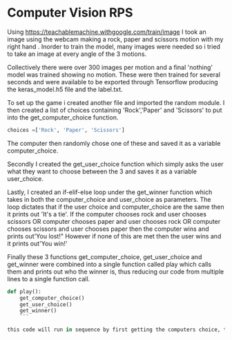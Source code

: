 # Computer Vision RPS

Using https://teachablemachine.withgoogle.com/train/image I took an image using the webcam making a rock, paper and scissors motion with my right hand . Inorder to train the model, many images were needed so i tried to take an image at every angle of the 3 motions.

Collectively there were over 300 images per motion and a final 'nothing' model was trained showing no motion.
These were then trained for several seconds and were available to be exported through Tensorflow producing the keras_model.h5 file and the label.txt.

To set up the game i created another file and imported the random module. I then created a list of choices containing 'Rock','Paper' and 'Scissors' to put into the get_computer_choice function. 
```python
choices =['Rock', 'Paper', 'Scissors']
```
The computer then randomly chose one of these and saved it as a variable computer_choice.

Secondly I created the get_user_choice function which simply asks the user what they want to choose between the 3 and saves it as a variable user_choice.

Lastly, I created an if-elif-else loop under the get_winner function which takes in both the computer_choice and user_choice as parameters.
The loop dictates that if the user choice and computer_choice are the same then it prints out 'It's a tie'. 
If the computer chooses rock and user chooses scissors OR computer chooses paper and user chooses rock OR computer chooses scissors and user chooses paper then the computer wins and prints out'You lost!"
However if none of this are met then the user wins and it prints out'You win!'

Finally these 3 functions get_computer_choice, get_user_choice and get_winner were combined into a single function called play which calls them and prints out who the winner is, thus reducing our code from multiple lines to a single function call.

```python 
def play():
    get_computer_choice()
    get_user_choice()
    get_winner() 
    ```

this code will run in sequence by first getting the computers choice, then the users choice, then checking who between the two is a winner and finally printing out 'You won', 'You lost' or 'It is a tie'
